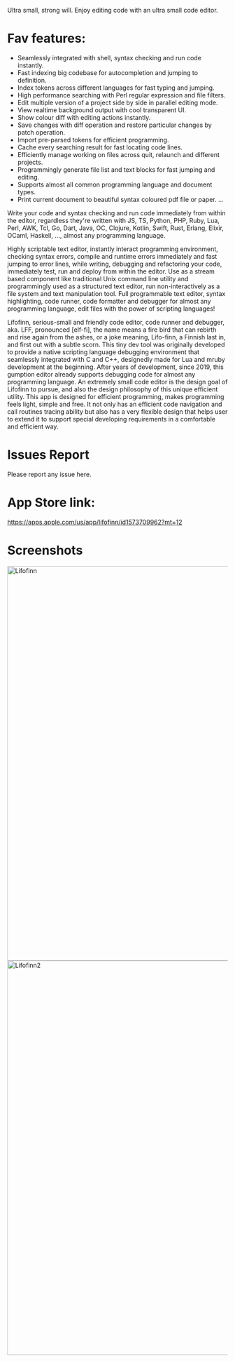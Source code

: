 Ultra small, strong will.
Enjoy editing code with an ultra small code editor.

Fav features:
==========
* Seamlessly integrated with shell, syntax checking and run code instantly.
* Fast indexing big codebase for autocompletion and jumping to definition.
* Index tokens across different languages for fast typing and jumping.
* High performance searching with Perl regular expression and file filters.
* Edit multiple version of a project side by side in parallel editing mode.
* View realtime background output with cool transparent UI.
* Show colour diff with editing actions instantly.
* Save changes with diff operation and restore particular changes by patch operation.
* Import pre-parsed tokens for efficient programming.
* Cache every searching result for fast locating code lines.
* Efficiently manage working on files across quit, relaunch and different projects.
* Programmingly generate file list and text blocks for fast jumping and editing.
* Supports almost all common programming language and document types.
* Print current document to beautiful syntax coloured pdf file or paper.
...

Write your code and syntax checking and run code immediately from within the editor, regardless they're written with JS, TS, Python, PHP, Ruby, Lua, Perl, AWK, Tcl, Go, Dart, Java, OC, Clojure, Kotlin, Swift, Rust, Erlang, Elixir, OCaml, Haskell, ..., almost any programming language.

Highly scriptable text editor, instantly interact programming environment, checking syntax errors, compile and runtime errors immediately and fast jumping to error lines, while writing, debugging and refactoring your code, immediately test, run and deploy from within the editor. Use as a stream based component like traditional Unix command line utility and programmingly used as a structured text editor, run non-interactively as a file system and text manipulation tool. Full programmable text editor, syntax highlighting, code runner, code formatter and debugger for almost any programming language, edit files with the power of scripting languages!


Lifofinn, serious-small and friendly code editor, code runner and debugger, aka. LFF, pronounced [еlf-fi], the name means a fire bird that can rebirth and rise again from the ashes, or a joke meaning, Lifo-finn, a Finnish last in, and first out with a subtle scorn. This tiny dev tool was originally developed to provide a native scripting language debugging environment that seamlessly integrated with C and C++, designedly made for Lua and mruby development at the beginning. After years of development, since 2019, this gumption editor already supports debugging code for almost any programming language. An extremely small code editor is the design goal of Lifofinn to pursue, and also the design philosophy of this unique efficient utility. This app is designed for efficient programming, makes programming feels light, simple and free. It not only has an efficient code navigation and call routines tracing ability but also has a very flexible design that helps user to extend it to support special developing requirements in a comfortable and efficient way.


Issues Report 
==========
Please report any issue here.


App Store link: 
==========
https://apps.apple.com/us/app/lifofinn/id1573709962?mt=12

Screenshots
==========

<img width="1440" height="900" alt="Lifofinn" src="https://github.com/user-attachments/assets/2c81b28b-b0b0-4ff7-ba4a-d25a68bc238f" />

<img width="1440" height="900" alt="Lifofinn2" src="https://github.com/user-attachments/assets/74a8d5d7-8eb8-46a0-96b0-d26192454c41" />

